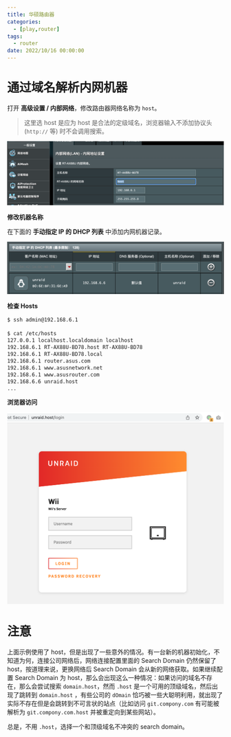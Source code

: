 ```yaml
---
title: 华硕路由器
categories: 
  - [play,router]
tags:
  - router
date: 2022/10/16 00:00:00
---
```


# 通过域名解析内网机器

打开 **高级设置 / 内部网络**，修改路由器网络名称为 `host`。

> 这里选 host 是应为 host 是合法的定级域名，浏览器输入不添加协议头 (`http://` 等) 时不会调用搜索。

![image-20221106215611021](./ausu/image-20221106215611021.png)

**修改机器名称**

在下面的 **手动指定 IP 的 DHCP 列表** 中添加内网机器记录。

![image-20221106224817651](./ausu/image-20221106224817651.png)

**检查 Hosts**

```shell
$ ssh admin@192.168.6.1

$ cat /etc/hosts
127.0.0.1 localhost.localdomain localhost
192.168.6.1 RT-AX88U-BD78.host RT-AX88U-BD78
192.168.6.1 RT-AX88U-BD78.local
192.168.6.1 router.asus.com
192.168.6.1 www.asusnetwork.net
192.168.6.1 www.asusrouter.com
192.168.6.6 unraid.host
...
```

**浏览器访问**

![image-20221106220852396](./ausu/image-20221106220852396.png)

# 注意

上面示例使用了 host，但是出现了一些意外的情况。有一台新的机器初始化，不知道为何，连接公司网络后，网络连接配置里面的 Search Domain 仍然保留了 host，按道理来说，更换网络后 Search Domain 会从新的网络获取。如果继续配置 Search Domain 为 host，那么会出现这么一种情况：如果访问的域名不存在，那么会尝试搜索 `domain.host`，然而 `.host` 是一个可用的顶级域名，然后出现了跳转到 `domain.host` ，有些公司的 `dOmain` 恰巧被一些大聪明利用，就出现了实际不存在但是会跳转到不可言状的站点（比如访问 `git.compony.com` 有可能被解析为 `git.compony.com.host` 并被重定向到某些网站）。

总是，不用 `.host`，选择一个和顶级域名不冲突的 search domain。